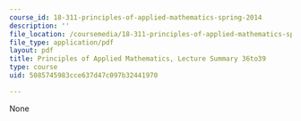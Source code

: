 ```yaml
---
course_id: 18-311-principles-of-applied-mathematics-spring-2014
description: ''
file_location: /coursemedia/18-311-principles-of-applied-mathematics-spring-2014/5085745983cce637d47c097b32441970_MIT18_311S14_Lecture36to39.pdf
file_type: application/pdf
layout: pdf
title: Principles of Applied Mathematics, Lecture Summary 36to39
type: course
uid: 5085745983cce637d47c097b32441970

---
```

None
